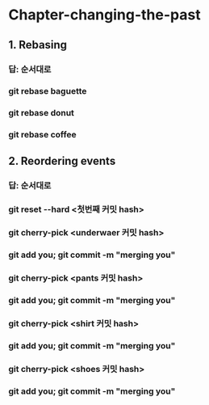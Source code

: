 # Chapter-changing-the-past

## 1. Rebasing

### 답: 순서대로
### git rebase baguette
### git rebase donut
### git rebase coffee

## 2. Reordering events

### 답: 순서대로
### git reset --hard <첫번째 커밋 hash>
### git cherry-pick <underwaer 커밋 hash>
### git add you; git commit -m "merging you"
### git cherry-pick <pants 커밋 hash>
### git add you; git commit -m "merging you"
### git cherry-pick <shirt 커밋 hash>
### git add you; git commit -m "merging you"
### git cherry-pick <shoes 커밋 hash>
### git add you; git commit -m "merging you"

